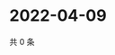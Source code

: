 # 2022-04-09

共 0 条

<!-- BEGIN WEIBO -->
<!-- 最后更新时间 Sat Apr 09 2022 04:13:26 GMT+0800 (China Standard Time) -->

<!-- END WEIBO -->
